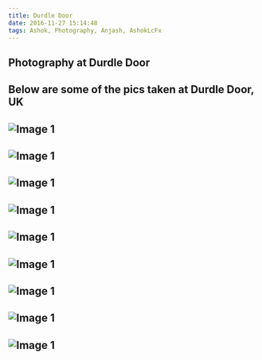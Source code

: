 ```yaml
---
title: Durdle Door
date: 2016-11-27 15:14:48
tags: Ashok, Photography, Anjash, AshokLcFx
---
```


**Photography at Durdle Door**
---

Below are some of the pics taken at Durdle Door, UK
---
![Image 1](/images/Anju-DurdleDoor-1.jpg)
---
![Image 1](/images/Durdle-Door/Aashi-enjoying.jpg)
---
![Image 1](/images/Durdle-Door/Aashi-Running-From-Water.jpg)
---
![Image 1](/images/Durdle-Door/anju-rock.jpg)
---
![Image 1](/images/Durdle-Door/left-1.jpg)
---
![Image 1](/images/Durdle-Door/portrait1.jpg)
---
![Image 1](/images/Durdle-Door/landscape1.jpg)
---
![Image 1](/images/Durdle-Door/landscape2.jpg)
---
![Image 1](/images/Durdle-Door/walking.jpg)
---
